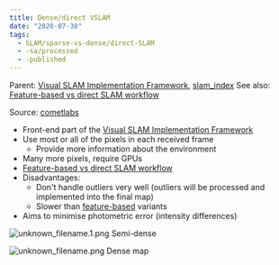 ```yaml
---
title: Dense/direct VSLAM
date: "2020-07-30"
tags:
  - SLAM/sparse-vs-dense/direct-SLAM
  - -sa/processed
  - -published
---
```


Parent: [Visual SLAM Implementation Framework](SLAM/vslam-framework.md), [slam_index](SLAM/slam_index.md)
See also: [Feature-based vs direct SLAM workflow](feature-based-vs-direct-slam-workflow.md)

Source: [cometlabs](bibliography/cometlabs.md)

*   Front-end part of the [Visual SLAM Implementation Framework](SLAM/vslam-framework.md)
*   Use most or all of the pixels in each received frame
    *   Provide more information about the environment
*   Many more pixels, require GPUs
*   [Feature-based vs direct SLAM workflow](feature-based-vs-direct-slam-workflow.md)
*   Disadvantages:
    *   Don't handle outliers very well (outliers will be processed and implemented into the final map)
    *   Slower than [feature-based](studienarbeit/sparse-feature-based-vslam.md) variants
*   Aims to minimise photometric error (intensity differences)

![unknown_filename.1.png](./_resources/Dense_direct_VSLAM.resources/unknown_filename.1.png)
Semi-dense

![unknown_filename.png](./_resources/Dense_direct_VSLAM.resources/unknown_filename.png)
Dense map

